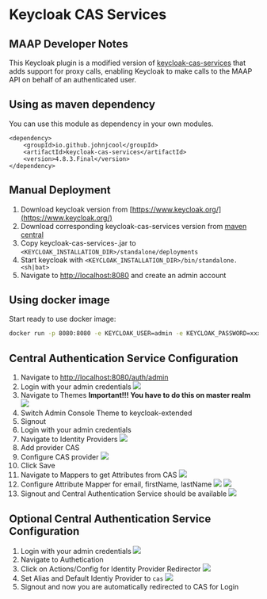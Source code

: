 Keycloak CAS Services
=====================

MAAP Developer Notes
-------------------------
This Keycloak plugin is a modified version of [keycloak-cas-services](https://github.com/johnjcool/keycloak-cas-services) that adds support for proxy calls, enabling Keycloak to make calls to the MAAP API on behalf of an authenticated user.

Using as maven dependency
-------------------------
You can use this module as dependency in your own modules.
```
<dependency>
	<groupId>io.github.johnjcool</groupId>
	<artifactId>keycloak-cas-services</artifactId>
	<version>4.8.3.Final</version>
</dependency>
```

Manual Deployment
-----------------
1. Download keycloak version from [https://www.keycloak.org/](https://www.keycloak.org/)
2. Download corresponding keycloak-cas-services version from [maven central](https://search.maven.org/search?q=g:io.github.johnjcool%20AND%20a:keycloak-cas-services&core=gav)
3. Copy keycloak-cas-services-<VERSION>.jar to ```<KEYCLOAK_INSTALLATION_DIR>/standalone/deployments```
4. Start keycloak with ```<KEYCLOAK_INSTALLATION_DIR>/bin/standalone.<sh|bat>```
5. Navigate to [http://localhost:8080](http://localhost:8080) and create an admin account

Using docker image
------------------
Start ready to use docker image:
```sh
docker run -p 8080:8080 -e KEYCLOAK_USER=admin -e KEYCLOAK_PASSWORD=xxxxxx johnjcool/keycloak-cas
```

Central Authentication Service Configuration
--------------------------------------------
1. Navigate to [http://localhost:8080/auth/admin](http://localhost:8080/auth/admin)
2. Login with your admin credentials <img src="/docs/resources/26-09-2018 20-05-47.png">
3. Navigate to Themes **Important!!! You have to do this on master realm** <img src="/docs/resources/26-09-2018 20-05-59.png">
4. Switch Admin Console Theme to keycloak-extended
5. Signout
6. Login with your admin credentials
7. Navigate to Identity Providers <img src="/docs/resources/26-09-2018 20-06-21.png">
8. Add provider CAS
9. Configure CAS provider <img src="/docs/resources/26-09-2018 20-07-15.png">
10. Click Save
11. Navigate to Mappers to get Attributes from CAS <img src="/docs/resources/26-09-2018 20-07-44.png">
12. Configure Attribute Mapper for email, firstName, lastName <img src="/docs/resources/26-09-2018 20-08-04.png"> <img src="/docs/resources/26-09-2018 20-08-54.png">
13. Signout and Central Authentication Service should be available <img src="/docs/resources/26-09-2018 19-40-25.png">

Optional Central Authentication Service Configuration
--------------------------------------------
1. Login with your admin credentials <img src="/docs/resources/26-09-2018 20-05-47.png">
2. Navigate to Authetication 
3. Click on Actions/Config for Identity Provider Redirector <img src="/docs/resources/26-09-2018 20-09-49.png">
4. Set Alias and Default Identiy Provider to ```cas``` <img src="/docs/resources/26-09-2018 20-10-05.png">
5. Signout and now you are automatically redirected to CAS for Login



